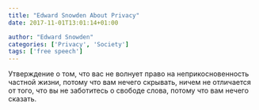 ```yaml
---
title: "Edward Snowden About Privacy"
date: 2017-11-01T13:01:14+01:00

author: "Edward Snowden"
categories: ['Privacy', 'Society']
tags: ['free speech']
---
```

Утверждение о том, что вас не волнует право на неприкосновенность частной жизни, потому что вам нечего скрывать, ничем не отличается от того, что вы не заботитесь о свободе слова, потому что вам нечего сказать.
